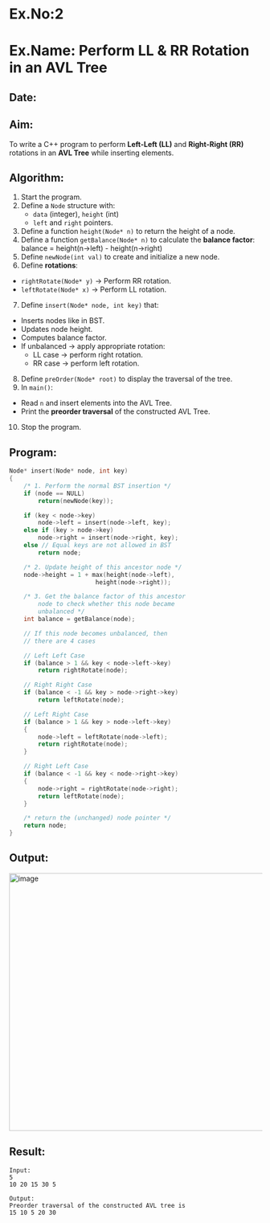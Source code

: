 # Ex.No:2  
# Ex.Name: Perform LL & RR Rotation in an AVL Tree  

## Date:  

## Aim:  
To write a C++ program to perform **Left-Left (LL)** and **Right-Right (RR)** rotations in an **AVL Tree** while inserting elements.  

## Algorithm:  
1. Start the program.  
2. Define a `Node` structure with:  
   - `data` (integer), `height` (int)  
   - `left` and `right` pointers.  
3. Define a function `height(Node* n)` to return the height of a node.  
4. Define a function `getBalance(Node* n)` to calculate the **balance factor**: balance = height(n->left) - height(n->right)  
5. Define `newNode(int val)` to create and initialize a new node.  
6. Define **rotations**:  
- `rightRotate(Node* y)` → Perform RR rotation.  
- `leftRotate(Node* x)` → Perform LL rotation.  
7. Define `insert(Node* node, int key)` that:  
- Inserts nodes like in BST.  
- Updates node height.  
- Computes balance factor.  
- If unbalanced → apply appropriate rotation:  
  - LL case → perform right rotation.  
  - RR case → perform left rotation.  
8. Define `preOrder(Node* root)` to display the traversal of the tree.  
9. In `main()`:  
- Read `n` and insert elements into the AVL Tree.  
- Print the **preorder traversal** of the constructed AVL Tree.  
10. Stop the program.
## Program:
```cpp
Node* insert(Node* node, int key)
{
	/* 1. Perform the normal BST insertion */
	if (node == NULL)
		return(newNode(key));

	if (key < node->key)
		node->left = insert(node->left, key);
	else if (key > node->key)
		node->right = insert(node->right, key);
	else // Equal keys are not allowed in BST
		return node;

	/* 2. Update height of this ancestor node */
	node->height = 1 + max(height(node->left),
						height(node->right));

	/* 3. Get the balance factor of this ancestor
		node to check whether this node became
		unbalanced */
	int balance = getBalance(node);

	// If this node becomes unbalanced, then
	// there are 4 cases

	// Left Left Case
	if (balance > 1 && key < node->left->key)
		return rightRotate(node);

	// Right Right Case
	if (balance < -1 && key > node->right->key)
		return leftRotate(node);

	// Left Right Case
	if (balance > 1 && key > node->left->key)
	{
		node->left = leftRotate(node->left);
		return rightRotate(node);
	}

	// Right Left Case
	if (balance < -1 && key < node->right->key)
	{
		node->right = rightRotate(node->right);
		return leftRotate(node);
	}

	/* return the (unchanged) node pointer */
	return node;
}
```


## Output:
<img width="877" height="513" alt="image" src="https://github.com/user-attachments/assets/17974022-aec5-4013-bdcc-b03bf2cb0bf5" />

## Result:
```
Input:
5
10 20 15 30 5

Output:
Preorder traversal of the constructed AVL tree is
15 10 5 20 30
```
